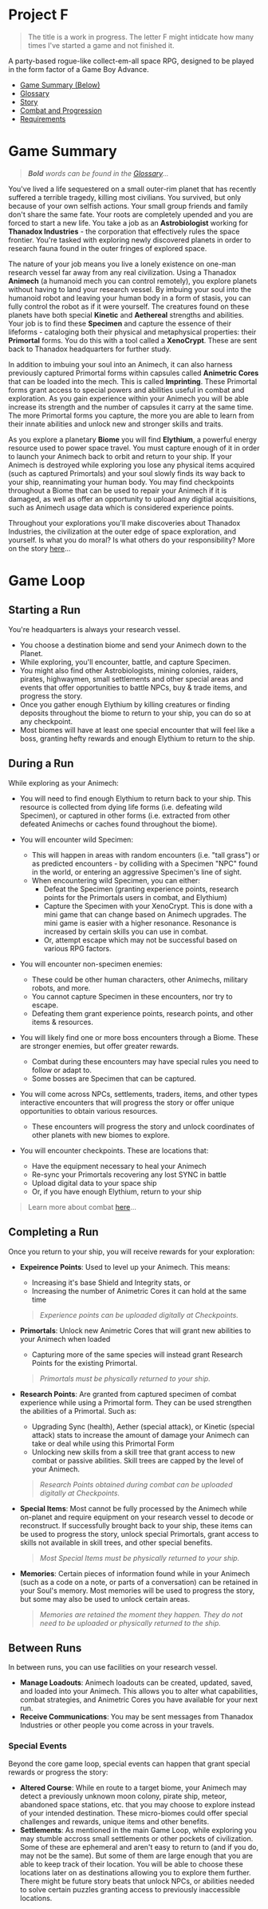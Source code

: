 # Project F

> The title is a work in progress. The letter F might intidcate how many times I've started a game and not finished it.

A party-based rogue-like collect-em-all space RPG, designed to be played in the form factor of a Game Boy Advance.

- [Game Summary (Below)](#game-summary)
- [Glossary](glossary.md)
- [Story](story.md)
- [Combat and Progression](combat-and-progression.md)
- [Requirements](requirements.md)

# Game Summary

> ***Bold** words can be found in the [Glossary](glossary.md)...*

You've lived a life sequestered on a small outer-rim planet that has recently suffered a terrible tragedy, killing most civilians. You survived, but only because of your own selfish actions. Your small group friends and family don't share the same fate. Your roots are completely upended and you are forced to start a new life. You take a job as an **Astrobiologist** working for **Thanadox Industries** - the corporation that effectively rules the space frontier. You're tasked with exploring newly discovered planets in order to research fauna found in the outer fringes of explored space.

The nature of your job means you live a lonely existence on one-man research vessel far away from any real civilization. Using a Thanadox **Animech** (a humanoid mech you can control remotely), you explore planets without having to land your research vessel. By imbuing your soul into the humanoid robot and leaving your human body in a form of stasis, you can fully control the robot as if it were yourself. The creatures found on these planets have both special **Kinetic** and **Aethereal** strengths and abilities. Your job is to find these **Specimen** and capture the essence of their lifeforms - cataloging both their physical and metaphysical properties: their **Primortal** forms. You do this with a tool called a **XenoCrypt**. These are sent back to Thanadox headquarters for further study.

In addition to imbuing your soul into an Animech, it can also harness previously captured Primortal forms within capsules called **Animetric Cores** that can be loaded into the mech. This is called **Imprinting**. These Primortal forms grant access to special powers and abilities useful in combat and exploration. As you gain experience within your Animech you will be able increase its strength and the number of capsules it carry at the same time. The more Primortal forms you capture, the more you are able to learn from their innate abilities and unlock new and stronger skills and traits.

As you explore a planetary **Biome** you will find **Elythium**, a powerful energy resource used to power space travel. You must capture enough of it in order to launch your Animech back to orbit and return to your ship. If your Animech is destroyed while exploring you lose any physical items acquired (such as captured Primortals) and your soul slowly finds its way back to your ship, reannimating your human body. You may find checkpoints throughout a Biome that can be used to repair your Animech if it is damaged, as well as offer an opportunity to upload any digitial acquisitions, such as Animech usage data which is considered experience points.

Throughout your explorations you'll make discoveries about Thanadox Industries, the civilization at the outer edge of space exploration, and yourself. Is what you do moral? Is what others do your responsibility? More on the story [here](story.md)...

# Game Loop

## Starting a Run

You're headquarters is always your research vessel.

- You choose a destination biome and send your Animech down to the Planet.
- While exploring, you'll encounter, battle, and capture Specimen.
- You might also find other Astrobiologists, mining colonies, raiders, pirates, highwaymen, small settlements and other special areas and events that offer opportunities to battle NPCs, buy & trade items, and progress the story.
- Once you gather enough Elythium by killing creatures or finding deposits throughout the biome to return to your ship, you can do so at any checkpoint.
- Most biomes will have at least one special encounter that will feel like a boss, granting hefty rewards and enough Elythium to return to the ship.

## During a Run

While exploring as your Animech:

- You will need to find enough Elythium to return back to your ship. This resource is collected from dying life forms (i.e. defeating wild Specimen), or captured in other forms (i.e. extracted from other defeated Animechs or caches found throughout the biome).
- You will encounter wild Specimen:
  - This will happen in areas with random encounters (i.e. "tall grass") or as predicted encounters - by colliding with a Specimen "NPC" found in the world, or entering an aggressive Specimen's line of sight.
  - When encountering wild Specimen, you can either:
    - Defeat the Specimen (granting experience points, research points for the Primortals users in combat, and Elythium)
    - Capture the Specimen with your XenoCrypt. This is done with a mini game that can change based on Animech upgrades. The mini game is easier with a higher resonance. Resonance is increased by certain skills you can use in combat.
    - Or, attempt escape which may not be successful based on various RPG factors.
- You will encounter non-specimen enemies:
  - These could be other human characters, other Animechs, military robots, and more.
  - You cannot capture Specimen in these encounters, nor try to escape.
  - Defeating them grant experience points, research points, and other items & resources.
- You will likely find one or more boss encounters through a Biome. These are stronger enemies, but offer greater rewards.
  - Combat during these encounters may have special rules you need to follow or adapt to.
  - Some bosses are Specimen that can be captured.
- You will come across NPCs, settlements, traders, items, and other types interactive encounters that will progress the story or offer unique opportunities to obtain various resources.
  - These encounters will progress the story and unlock coordinates of other planets with new biomes to explore.

- You will encounter checkpoints. These are locations that:
  - Have the equipment necessary to heal your Animech
  - Re-sync your Primortals recovering any lost SYNC in battle
  - Upload digital data to your space ship
  - Or, if you have enough Elythium, return to your ship

> Learn more about combat [here](combat-and-progression.md)...

## Completing a Run

Once you return to your ship, you will receive rewards for your exploration:
- **Expeirence Points**: Used to level up your Animech. This means:
  
  - Increasing it's base Shield and Integrity stats, or
  - Increasing the number of Animetric Cores it can hold at the same time
  > *Experience points can be uploaded digitally at Checkpoints.*

- **Primortals**: Unlock new Animetric Cores that will grant new abilities to your Animech when loaded
  
  - Capturing more of the same species will instead grant Research Points for the existing Primortal.
  > *Primortals must be physically returned to your ship.*
  
- **Research Points**: Are granted from captured specimen of combat experience while using a Primortal form. They can be used strengthen the abilities of a Primortal. Such as:
  
  - Upgrading Sync (health), Aether (special attack), or Kinetic (special attack) stats to increase the amount of damage your Animech can take or deal while using this Primortal Form
  - Unlocking new skills from a skill tree that grant access to new combat or passive abilities. Skill trees are capped by the level of your Animech.
  > *Research Points obtained during combat can be uploaded digitally at Checkpoints.*
  
- **Special Items**: Most cannot be fully processed by the Animech while on-planet and require equipment on your research vessel to decode or reconstruct. If successfully brought back to your ship, these items can be used to progress the story, unlock special Primortals, grant access to skills not available in skill trees, and other special benefits.
  
  > *Most Special Items must be physically returned to your ship.*

- **Memories**: Certain pieces of information found while in your Animech (such as a code on a note, or parts of a conversation) can be retained in your Soul's memory. Most memories will be used to progress the story, but some may also be used to unlock certain areas.

  > *Memories are retained the moment they happen. They do not need to be uploaded or physically returned to the ship.*


## Between Runs

In between runs, you can use facilities on your research vessel.

- **Manage Loadouts**: Animech loadouts can be created, updated, saved, and loaded into your Animech. This allows you to alter what capabilities, combat strategies, and Animetric Cores you have available for your next run.
- **Receive Communications**: You may be sent messages from Thanadox Industries or other people you come across in your travels.

### Special Events

Beyond the core game loop, special events can happen that grant special rewards or progress the story:

- **Altered Course**: While en route to a target biome, your Animech may detect a previously unknown moon colony, pirate ship, meteor, abandoned space stations, etc. that you may choose to explore instead of your intended destination. These micro-biomes could offer special challenges and rewards, unique items and other benefits.
- **Settlements**: As mentioned in the main Game Loop, while exploring you may stumble accross small settlements or other pockets of civilization. Some of these are ephemeral and aren't easy to return to (and if you do, may not be the same). But some of them are large enough that you are able to keep track of their location. You will be able to choose these locations later on as destinations allowing you to explore them further. There might be future story beats that unlock NPCs, or abilities needed to solve certain puzzles granting access to previously inaccessible locations.
